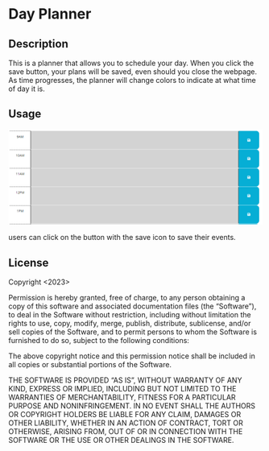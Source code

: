 # Day Planner

## Description
This is a planner that allows you to schedule your day. When you click the save button, your plans will be saved, even should you close the webpage. As time progresses, the planner will change colors to indicate at what time of day it is. 

## Usage
![a screenshot of the planner](assets/example.png)

users can click on the button with the save icon to save their events.

## License
Copyright <2023> <Jason Navon>

Permission is hereby granted, free of charge, to any person obtaining a copy of this software and associated documentation files (the “Software”), to deal in the Software without restriction, including without limitation the rights to use, copy, modify, merge, publish, distribute, sublicense, and/or sell copies of the Software, and to permit persons to whom the Software is furnished to do so, subject to the following conditions:

The above copyright notice and this permission notice shall be included in all copies or substantial portions of the Software.

THE SOFTWARE IS PROVIDED “AS IS”, WITHOUT WARRANTY OF ANY KIND, EXPRESS OR IMPLIED, INCLUDING BUT NOT LIMITED TO THE WARRANTIES OF MERCHANTABILITY, FITNESS FOR A PARTICULAR PURPOSE AND NONINFRINGEMENT. IN NO EVENT SHALL THE AUTHORS OR COPYRIGHT HOLDERS BE LIABLE FOR ANY CLAIM, DAMAGES OR OTHER LIABILITY, WHETHER IN AN ACTION OF CONTRACT, TORT OR OTHERWISE, ARISING FROM, OUT OF OR IN CONNECTION WITH THE SOFTWARE OR THE USE OR OTHER DEALINGS IN THE SOFTWARE.
